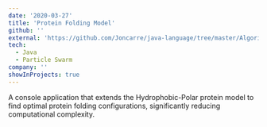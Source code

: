 ```yaml
---
date: '2020-03-27'
title: 'Protein Folding Model'
github: ''
external: 'https://github.com/Joncarre/java-language/tree/master/Algoritmos%20bioinspirados/Hydrophobic%20Polar%20basic%20model'
tech:
  - Java
  - Particle Swarm
company: ''
showInProjects: true
---
```


A console application that extends the Hydrophobic-Polar protein model to find optimal protein folding configurations, significantly reducing computational complexity.
